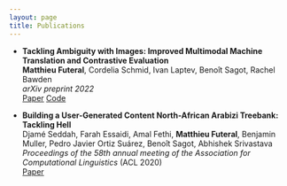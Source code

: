 ```yaml
---
layout: page
title: Publications
---
```


- **Tackling Ambiguity with Images: Improved Multimodal Machine Translation and Contrastive Evaluation**  
  **Matthieu Futeral**, Cordelia Schmid, Ivan Laptev, Benoît Sagot, Rachel Bawden  
  *arXiv preprint 2022*  
  [Paper](https://arxiv.org/pdf/2212.10140.pdf)
  [Code](https://github.com/MatthieuFP/CoMMuTE)

- **Building a User-Generated Content North-African Arabizi Treebank: Tackling Hell**  
  Djamé Seddah, Farah Essaidi, Amal Fethi, **Matthieu Futeral**, Benjamin Muller, Pedro Javier Ortiz Suárez, Benoît Sagot, Abhishek Srivastava  
  *Proceedings of the 58th annual meeting of the Association for Computational Linguistics* (ACL 2020)  
  [Paper](https://aclanthology.org/2020.acl-main.107.pdf)
